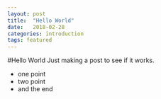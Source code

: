 ```yaml
---
layout: post
title:  "Hello World"
date:   2018-02-28
categories: introduction
tags: featured
---
```


#Hello World
Just making a post to see if it works.
- one point
- two point
- and the end

